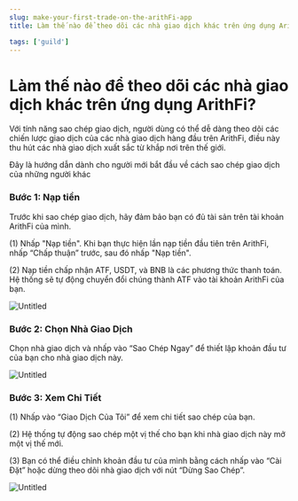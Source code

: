 ```yaml
---
slug: make-your-first-trade-on-the-arithFi-app
title: Làm thế nào để theo dõi các nhà giao dịch khác trên ứng dụng ArithFi?

tags: ['guild']
---
```


# Làm thế nào để theo dõi các nhà giao dịch khác trên ứng dụng ArithFi?

Với tính năng sao chép giao dịch, người dùng có thể dễ dàng theo dõi các chiến lược giao dịch của các nhà giao dịch hàng đầu trên ArithFi, điều này thu hút các nhà giao dịch xuất sắc từ khắp nơi trên thế giới.

Đây là hướng dẫn dành cho người mới bắt đầu về cách sao chép giao dịch của những người khác

### Bước 1: Nạp tiền

Trước khi sao chép giao dịch, hãy đảm bảo bạn có đủ tài sản trên tài khoản ArithFi của mình.

(1) Nhấp "Nạp tiền". Khi bạn thực hiện lần nạp tiền đầu tiên trên ArithFi, nhấp “Chấp thuận” trước, sau đó nhấp "Nạp tiền".

(2) Nạp tiền chấp nhận ATF, USDT, và BNB là các phương thức thanh toán. Hệ thống sẽ tự động chuyển đổi chúng thành ATF vào tài khoản ArithFi của bạn.

![Untitled](https://bafybeiawyqkigc3oqrroc4g6no4w3j6otqxyb4vut7na36loburfcd75mu.ipfs.nftstorage.link/001.png)

### Bước 2: Chọn Nhà Giao Dịch

Chọn nhà giao dịch và nhấp vào “Sao Chép Ngay” để thiết lập khoản đầu tư của bạn cho nhà giao dịch này.

![Untitled](https://bafybeiawyqkigc3oqrroc4g6no4w3j6otqxyb4vut7na36loburfcd75mu.ipfs.nftstorage.link/002.png)



### Bước 3: Xem Chi Tiết

(1) Nhấp vào “Giao Dịch Của Tôi” để xem chi tiết sao chép của bạn.

(2) Hệ thống tự động sao chép một vị thế cho bạn khi nhà giao dịch này mở một vị thế mới.

(3) Bạn có thể điều chỉnh khoản đầu tư của mình bằng cách nhấp vào “Cài Đặt” hoặc dừng theo dõi nhà giao dịch với nút “Dừng Sao Chép”.

![Untitled](https://bafybeiawyqkigc3oqrroc4g6no4w3j6otqxyb4vut7na36loburfcd75mu.ipfs.nftstorage.link/003.png)

